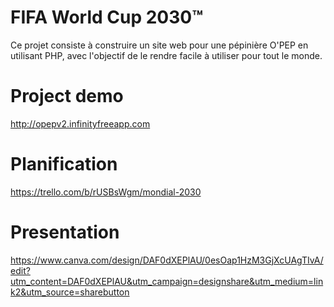 # FIFA World Cup 2030™
  Ce projet consiste à construire un site web pour une pépinière O'PEP en utilisant PHP, avec l'objectif de le rendre facile à utiliser pour tout le monde.
    
# Project demo
  http://opepv2.infinityfreeapp.com

# Planification
  https://trello.com/b/rUSBsWgm/mondial-2030

# Presentation
  https://www.canva.com/design/DAF0dXEPlAU/0esOap1HzM3GjXcUAgTIvA/edit?utm_content=DAF0dXEPlAU&utm_campaign=designshare&utm_medium=link2&utm_source=sharebutton
